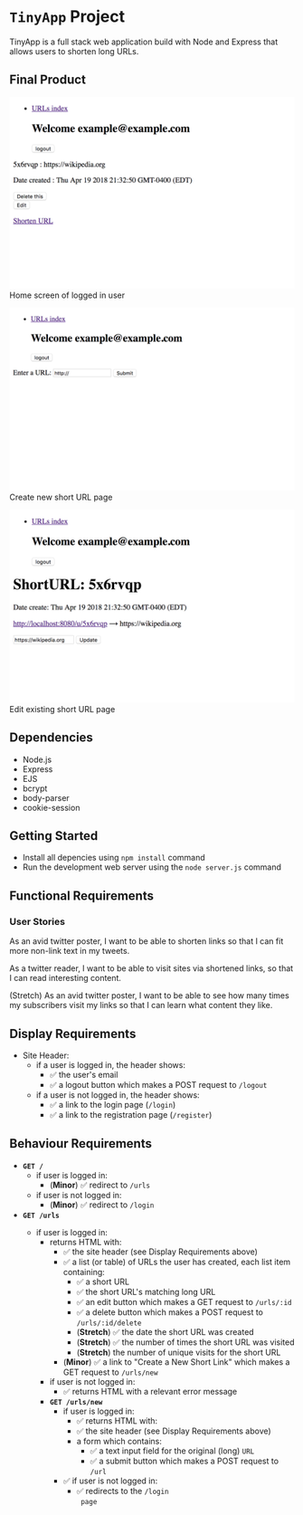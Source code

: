 # <code>TinyApp</code> Project

TinyApp is a full stack web application build with Node and Express that allows users to shorten long URLs.

## Final Product

![Home screen of logged in user](./docs/urls-main-page.png)
Home screen of logged in user

![Create new short URL page](./docs/create-new-short-url-page.png)
Create new short URL page

![Edit existing short URL page](./docs/edit-existing-url-page.png)
Edit existing short URL page

## Dependencies

- Node.js
- Express
- EJS
- bcrypt
- body-parser
- cookie-session

## Getting Started

- Install all depencies using `npm install` command
- Run the development web server using the `node server.js` command

## Functional Requirements

### User Stories

As an avid twitter poster,
I want to be able to shorten links
so that I can fit more non-link text in my tweets.

As a twitter reader,
I want to be able to visit sites via shortened links,
so that I can read interesting content.

(Stretch) As an avid twitter poster,
I want to be able to see how many times my subscribers visit my links
so that I can learn what content they like.

## Display Requirements

<ul>
  <li>Site Header:
    <ul>
      <li>if a user is logged in, the header shows:
        <ul>
          <li>✅ the user's email</li>
          <li>✅ a logout button which makes a POST request to <code>/logout</code></li>
        </ul>
      </li>
      <li>if a user is not logged in, the header shows:
        <ul>
          <li> ✅ a link to the login page (<code>/login</code>)</li>
          <li> ✅ a link to the registration page (<code>/register</code>)</li>
        </ul>
      </li>
    </ul>
  </li>
</ul>

## Behaviour Requirements

<ul>
  <li><b><code>GET /</code></b>
    <ul>
      <li>if user is logged in:
        <ul>
          <li>(<b>Minor</b>) ✅ redirect to <code>/urls</code></li>
        </ul>
      </li>
      <li>if user is not logged in:
        <ul>
          <li>(<b>Minor</b>) ✅ redirect to <code>/login</code>
        </ul>
      </li>
    </ul>
  </li>
  <li><b><code>GET /urls</li></code></b>
    <ul>
      <li>if user is logged in:
        <ul>
          <li>returns HTML with:
            <ul>
              <li>✅ the site header (see Display Requirements above)</li>
              <li>✅ a list (or table) of URLs the user has created, each list item containing:
                <ul>
                  <li> ✅ a short URL</li>
                  <li> ✅ the short URL's matching long URL</li>
                  <li> ✅ an edit button which makes a GET request to <code>/urls/:id</code></li>
                  <li> ✅ a delete button which makes a POST request to <code>/urls/:id/delete</code></li>
                  <li>(<b>Stretch</b>) ✅ the date the short URL was created</li>
                  <li>(<b>Stretch</b>) ✅ the number of times the short URL was visited</li>
                  <li>(<b>Stretch</b>) the number  of unique visits for the short URL</li>
                </ul>
              </li>
              <li>(<b>Minor</b>) ✅ a link to "Create a New Short Link" which makes a GET request to <code>/urls/new</code></li>
            </ul>
            <li>if user is not logged in:
              <ul>
                <li> ✅ returns HTML with a relevant error message</li>
          </li>
        </ul>
        <li><b><code>GET /urls/new</code></b>
          <ul>
            <li>if user is logged in:
              <ul>
                <li> ✅ returns HTML with:</li>
                <li> ✅ the site header (see Display Requirements above)</li>
                <li>a form which contains:
                  <ul>
                    <li> ✅ a text input field for the original (long) <code>URL</code></li>
                    <li> ✅ a submit button which makes a POST request to <code>/url</code></li>
                  </ul>
                </li>
              </ul>
            <li> ✅ if user is not logged in:
              <ul>
                <li> ✅ redirects to the <code>/login</li> page</li>
      </li>
    </ul>
  </li>
</ul>
